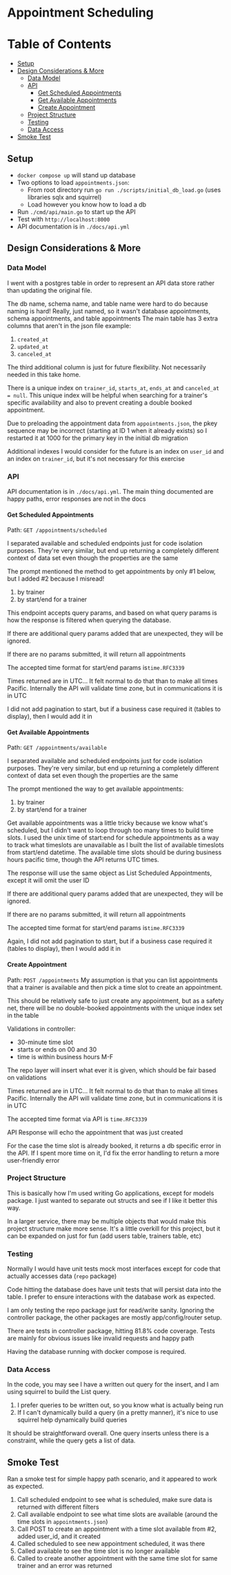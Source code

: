# Appointment Scheduling

# Table of Contents
- [Setup](#setup)
- [Design Considerations & More](#design-considerations--more)
  - [Data Model](#data-model)
  - [API](#api)
    - [Get Scheduled Appointments](#get-scheduled-appointments)
    - [Get Available Appointments](#get-available-appointments)
    - [Create Appointment](#create-appointment)
  - [Project Structure](#project-structure)
  - [Testing](#testing)
  - [Data Access](#data-access)
- [Smoke Test](#smoke-test)

## Setup
- `docker compose up` will stand up database
- Two options to load `appointments.json`:
  - From root directory run `go run ./scripts/initial_db_load.go` (uses libraries sqlx and squirrel)
  - Load however you know how to load a db 
- Run `./cmd/api/main.go` to start up the API
- Test with `http://localhost:8000`
- API documentation is in `./docs/api.yml`

## Design Considerations & More
### Data Model
I went with a postgres table in order to represent an API data store rather than updating the original file.

The db name, schema name, and table name were hard to do because naming is hard! Really, just named, so it wasn't database appointments, schema appointments, and table appointments
The main table has 3 extra columns that aren't in the json file example:
1. `created_at`
2. `updated_at`
3. `canceled_at`

The third additional column is just for future flexibility. Not necessarily needed in this take home.

There is a unique index on `trainer_id`, `starts_at`, `ends_at` and `canceled_at = null`. 
This unique index will be helpful when searching for a trainer's specific availability and also to prevent creating a double booked appointment.

Due to preloading the appointment data from `appointments.json`, the pkey sequence may be incorrect (starting at ID 1 when it already exists) so I restarted it at 1000 for the primary key in the initial db migration

Additional indexes I would consider for the future is an index on `user_id` and an index on `trainer_id`, but it's not necessary for this exercise

### API
API documentation is in `./docs/api.yml`. The main thing documented are happy paths, error responses are not in the docs

#### Get Scheduled Appointments
Path: `GET /appointments/scheduled`

I separated available and scheduled endpoints just for code isolation purposes.
They're very similar, but end up returning a completely different context of data set even though the properties are the same

The prompt mentioned the method to get appointments by only #1 below, but I added #2 because I misread!
1. by trainer
2. by start/end for a trainer

This endpoint accepts query params, and based on what query params is how the response is filtered when querying the database.

If there are additional query params added that are unexpected, they will be ignored.

If there are no params submitted, it will return all appointments

The accepted time format for start/end params is`time.RFC3339`

Times returned are in UTC... It felt normal to do that than to make all times Pacific.
Internally the API will validate time zone, but in communications it is in UTC

I did not add pagination to start, but if a business case required it (tables to display), then I would add it in

#### Get Available Appointments
Path: `GET /appointments/available`

I separated available and scheduled endpoints just for code isolation purposes.
They're very similar, but end up returning a completely different context of data set even though the properties are the same

The prompt mentioned the way to get available appointments:
1. by trainer
2. by start/end for a trainer

Get available appointments was a little tricky because we know what's scheduled, but I didn't want to loop through too many times to build time slots.
I used the unix time of start:end for schedule appointments as a way to track what timeslots are unavailable as I built the list of available timeslots from start/end datetime.
The available time slots should be during business hours pacific time, though the API returns UTC times.

The response will use the same object as List Scheduled Appointments, except it will omit the user ID

If there are additional query params added that are unexpected, they will be ignored.

If there are no params submitted, it will return all appointments

The accepted time format for start/end params is`time.RFC3339`

Again, I did not add pagination to start, but if a business case required it (tables to display), then I would add it in

#### Create Appointment
Path: `POST /appointments`
My assumption is that you can list appointments that a trainer is available and then pick a time slot to create an appointment.

This should be relatively safe to just create any appointment, but as a safety net, there will be no double-booked appointments with the unique index set in the table

Validations in controller:
- 30-minute time slot
- starts or ends on 00 and 30 
- time is within business hours M-F

The repo layer will insert what ever it is given, which should be fair based on validations


Times returned are in UTC... It felt normal to do that than to make all times Pacific.
Internally the API will validate time zone, but in communications it is in UTC

The accepted time format via API is `time.RFC3339`

API Response will echo the appointment that was just created

For the case the time slot is already booked, it returns a db specific error in the API. 
If I spent more time on it, I'd fix the error handling to return a more user-friendly error

### Project Structure
This is basically how I'm used writing Go applications, except for models package. I just wanted to separate out structs and see if I like it better this way.

In a larger service, there may be multiple objects that would make this project structure make more sense.
It's a little overkill for this project, but it can be expanded on just for fun (add users table, trainers table, etc)

### Testing
Normally I would have unit tests mock most interfaces except for code that actually accesses data (`repo` package)

Code hitting the database does have unit tests that will persist data into the table.
I prefer to ensure interactions with the database work as expected.

I am only testing the repo package just for read/write sanity. Ignoring the controller package, the other packages are mostly app/config/router setup.

There are tests in controller package, hitting 81.8% code coverage. 
Tests are mainly for obvious issues like invalid requests and happy path

Having the database running with docker compose is required.

### Data Access
In the code, you may see I have a written out query for the insert, and I am using squirrel to build the List query.
1. I prefer queries to be written out, so you know what is actually being run
2. If I can't dynamically build a query (in a pretty manner), it's nice to use squirrel help dynamically build queries

It should be straightforward overall. One query inserts unless there is a constraint, while the query gets a list of data.

## Smoke Test
Ran a smoke test for simple happy path scenario, and it appeared to work as expected.
1. Call scheduled endpoint to see what is scheduled, make sure data is returned with different filters
2. Call available endpoint to see what time slots are available (around the time slots in `appointments.json`)
3. Call POST to create an appointment with a time slot available from #2, added user_id, and it created
4. Called scheduled to see new appointment scheduled, it was there
5. Called available to see the time slot is no longer available
6. Called to create another appointment with the same time slot for same trainer and an error was returned